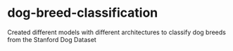 # dog-breed-classification
Created different models with different architectures to classify dog breeds from the Stanford Dog Dataset
